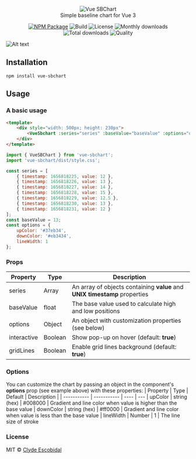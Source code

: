 <p align="center">
    <img src="https://raw.githubusercontent.com/clydescobidal/vue-sbchart/main/images/logo.png" alt="Vue SBChart"><br/>
    Simple baseline chart for Vue 3
</p>

<p align="center">
    <a href="https://www.npmjs.com/package/vue-sbchart"><img src="https://badge.fury.io/js/vue-sbchart.svg" alt="NPM Package"></a>
    <img src="https://github.com/clydescobidal/vue-sbchart/actions/workflows/build.yml/badge.svg" alt="Build">
    <img src="https://img.shields.io/npm/l/vue-sbchart" alt="License">
    <img src="https://img.shields.io/npm/dm/vue-sbchart" alt="Monthly downloads">
    <img src="https://img.shields.io/npm/dt/vue-sbchart" alt="Total downloads">
    <img src="https://packagequality.com/shield/vue-sbchart.svg" alt="Quality">
</p>


![Alt text](https://raw.githubusercontent.com/clydescobidal/vue-sbchart/main/images/vue-sbchart-preview.png "vue-sbchart")


## Installation

```
npm install vue-sbchart
```

## Usage

### A basic usage

```html
<template>
    <div style="width: 500px; height: 230px">
        <VueSbchart :series="series" :baseValue="baseValue" :options="options" />
    </div>
</template>
```

```javascript
import { VueSBChart } from 'vue-sbchart';
import 'vue-sbchart/dist/style.css';

const series = [
    { timestamp: 1656818225, value: 12 },
    { timestamp: 1656818226, value: 13 },
    { timestamp: 1656818227, value: 14 },
    { timestamp: 1656818228, value: 15 },
    { timestamp: 1656818229, value: 12.5 },
    { timestamp: 1656818230, value: 13 },
    { timestamp: 1656818231, value: 12 }
];
const baseValue = 13;
const options = {
    upColor: '#37eb34',
    downColor: '#eb3434',
    lineWidth: 1
};
```

### Props
| Property      | Type |  Description |
| ----------- |  ---- | ---
| series      | Array       | An array of objects containing **value** and **UNIX timestamp** properties
| baseValue   | float       | The base value used to calculate high and low positions
| options   | Object        | An object with customization properties (see below)
| interactive   | Boolean       | Show pop-up on hover (default: **true**) 
| gridLines   | Boolean       | Enable grid lines background (default: **true**) 

### Options
You can customize the chart by passing an object in the component's **options** prop (see example above) with these properties:
| Property      | Type | Default | Description |
| ----------- | ----------- | ---- | ---
| upColor      | string (hex)       | #008000 | Gradient and line color when value is higher than the base value
| downColor   | string (hex)        | #ff0000 | Gradient and line color when value is less than the base value
| lineWidth   | Number        | 1  | The line size of stroke


### License
MIT © [Clyde Escobidal](https://clydescobidal.dev)